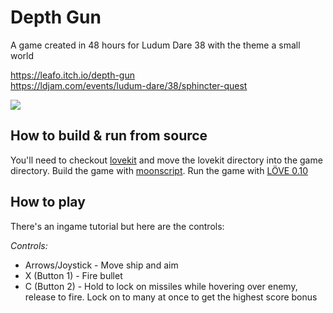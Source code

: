 
# Depth Gun

A game created in 48 hours for Ludum Dare 38 with the theme a small world

<https://leafo.itch.io/depth-gun>  
<https://ldjam.com/events/ludum-dare/38/sphincter-quest>

![](https://img.itch.zone/aW1hZ2UvMTM2NzI2LzYyOTU1OS5naWY=/x150/x0%2Bu0R.gif)

## How to build & run from source

You'll need to checkout [lovekit](https://github.com/leafo/lovekit) and move
the lovekit directory into the game directory. Build the game with
[moonscript](https://moonscript.org). Run the game with [LÖVE
0.10](https://love2d.org/)

## How to play

There's an ingame tutorial but here are the controls:

*Controls:*

* Arrows/Joystick - Move ship and aim
* X (Button 1) - Fire bullet
* C (Button 2) - Hold to lock on missiles while hovering over enemy, release to fire. Lock on to many at once to get the highest score bonus

